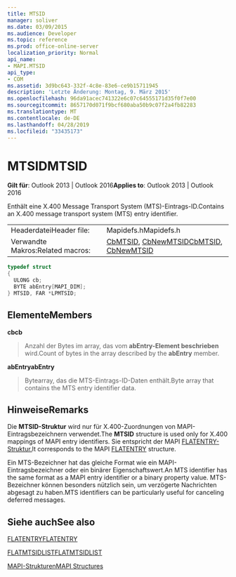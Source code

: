 ```yaml
---
title: MTSID
manager: soliver
ms.date: 03/09/2015
ms.audience: Developer
ms.topic: reference
ms.prod: office-online-server
localization_priority: Normal
api_name:
- MAPI.MTSID
api_type:
- COM
ms.assetid: 3d9bc643-332f-4c8e-83e6-ce9b15711945
description: 'Letzte Änderung: Montag, 9. März 2015'
ms.openlocfilehash: 96da91acec741322e6c07c64555171d35f0f7e00
ms.sourcegitcommit: 8657170d071f9bcf680aba50b9c07f2a4fb82283
ms.translationtype: MT
ms.contentlocale: de-DE
ms.lasthandoff: 04/28/2019
ms.locfileid: "33435173"
---
```

# <a name="mtsid"></a><span data-ttu-id="de0ed-103">MTSID</span><span class="sxs-lookup"><span data-stu-id="de0ed-103">MTSID</span></span>

  
  
<span data-ttu-id="de0ed-104">**Gilt für**: Outlook 2013 | Outlook 2016</span><span class="sxs-lookup"><span data-stu-id="de0ed-104">**Applies to**: Outlook 2013 | Outlook 2016</span></span> 
  
<span data-ttu-id="de0ed-105">Enthält eine X.400 Message Transport System (MTS)-Eintrags-ID.</span><span class="sxs-lookup"><span data-stu-id="de0ed-105">Contains an X.400 message transport system (MTS) entry identifier.</span></span> 
  
|||
|:-----|:-----|
|<span data-ttu-id="de0ed-106">Headerdatei</span><span class="sxs-lookup"><span data-stu-id="de0ed-106">Header file:</span></span>  <br/> |<span data-ttu-id="de0ed-107">Mapidefs.h</span><span class="sxs-lookup"><span data-stu-id="de0ed-107">Mapidefs.h</span></span>  <br/> |
|<span data-ttu-id="de0ed-108">Verwandte Makros:</span><span class="sxs-lookup"><span data-stu-id="de0ed-108">Related macros:</span></span>  <br/> |<span data-ttu-id="de0ed-109">[CbMTSID](cbmtsid.md), [CbNewMTSID](cbnewmtsid.md)</span><span class="sxs-lookup"><span data-stu-id="de0ed-109">[CbMTSID](cbmtsid.md), [CbNewMTSID](cbnewmtsid.md)</span></span> <br/> |
   
```cpp
typedef struct
{
  ULONG cb;
  BYTE abEntry[MAPI_DIM];
} MTSID, FAR *LPMTSID;

```

## <a name="members"></a><span data-ttu-id="de0ed-110">Elemente</span><span class="sxs-lookup"><span data-stu-id="de0ed-110">Members</span></span>

 <span data-ttu-id="de0ed-111">**cb**</span><span class="sxs-lookup"><span data-stu-id="de0ed-111">**cb**</span></span>
  
> <span data-ttu-id="de0ed-112">Anzahl der Bytes im array, das vom **abEntry-Element beschrieben** wird.</span><span class="sxs-lookup"><span data-stu-id="de0ed-112">Count of bytes in the array described by the **abEntry** member.</span></span> 
    
 <span data-ttu-id="de0ed-113">**abEntry**</span><span class="sxs-lookup"><span data-stu-id="de0ed-113">**abEntry**</span></span>
  
> <span data-ttu-id="de0ed-114">Bytearray, das die MTS-Eintrags-ID-Daten enthält.</span><span class="sxs-lookup"><span data-stu-id="de0ed-114">Byte array that contains the MTS entry identifier data.</span></span>
    
## <a name="remarks"></a><span data-ttu-id="de0ed-115">Hinweise</span><span class="sxs-lookup"><span data-stu-id="de0ed-115">Remarks</span></span>

<span data-ttu-id="de0ed-116">Die **MTSID-Struktur** wird nur für X.400-Zuordnungen von MAPI-Eintragsbezeichnern verwendet.</span><span class="sxs-lookup"><span data-stu-id="de0ed-116">The **MTSID** structure is used only for X.400 mappings of MAPI entry identifiers.</span></span> <span data-ttu-id="de0ed-117">Sie entspricht der MAPI [FLATENTRY-Struktur.](flatentry.md)</span><span class="sxs-lookup"><span data-stu-id="de0ed-117">It corresponds to the MAPI [FLATENTRY](flatentry.md) structure.</span></span> 
  
<span data-ttu-id="de0ed-118">Ein MTS-Bezeichner hat das gleiche Format wie ein MAPI-Eintragsbezeichner oder ein binärer Eigenschaftswert.</span><span class="sxs-lookup"><span data-stu-id="de0ed-118">An MTS identifier has the same format as a MAPI entry identifier or a binary property value.</span></span> <span data-ttu-id="de0ed-119">MTS-Bezeichner können besonders nützlich sein, um verzögerte Nachrichten abgesagt zu haben.</span><span class="sxs-lookup"><span data-stu-id="de0ed-119">MTS identifiers can be particularly useful for canceling deferred messages.</span></span> 
  
## <a name="see-also"></a><span data-ttu-id="de0ed-120">Siehe auch</span><span class="sxs-lookup"><span data-stu-id="de0ed-120">See also</span></span>



[<span data-ttu-id="de0ed-121">FLATENTRY</span><span class="sxs-lookup"><span data-stu-id="de0ed-121">FLATENTRY</span></span>](flatentry.md)
  
[<span data-ttu-id="de0ed-122">FLATMTSIDLIST</span><span class="sxs-lookup"><span data-stu-id="de0ed-122">FLATMTSIDLIST</span></span>](flatmtsidlist.md)


[<span data-ttu-id="de0ed-123">MAPI-Strukturen</span><span class="sxs-lookup"><span data-stu-id="de0ed-123">MAPI Structures</span></span>](mapi-structures.md)

